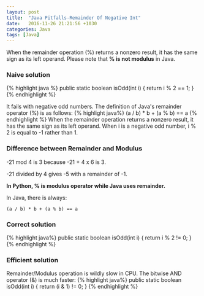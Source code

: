 ```yaml
---
layout: post
title:  "Java Pitfalls-Remainder Of Negative Int"
date:   2016-11-26 21:21:56 +1030
categories: Java
tags: [Java]
---
```

When the remainder operation (%) returns a nonzero result, it has the same sign as its left operand.
Please note that **% is not modulus** in Java.
<!--summary break-->

### Naive solution

{% highlight java %}
public static boolean isOdd(int i) {
    return i % 2 == 1;
}
{% endhighlight %}

It fails with negative odd numbers.
The definition of Java's remainder operator (%) is as follows:
{% highlight java%}
(a / b) * b + (a % b) == a
{% endhighlight %}
When the remainder operation returns a nonzero result, it has the same sign as its left operand.
When i is a negative odd number, i % 2 is equal to -1 rather than 1.

### Difference between Remainder and Modulus

-21 mod 4 is 3 because -21 + 4 x 6 is 3.

-21 divided by 4 gives -5 with a remainder of -1.

**In Python, % is modulus operator while Java uses remainder.**

In Java, there is always:

`(a / b) * b + (a % b) == a`

### Correct solution

{% highlight java%}
public static boolean isOdd(int i) {
    return i % 2 != 0;
}
{% endhighlight %}

### Efficient solution

Remainder/Modulus operation is wildly slow in CPU. The bitwise AND operator (&) is much faster:
{% highlight java%}
public static boolean isOdd(int i) {
    return (i & 1) != 0;
}
{% endhighlight %}